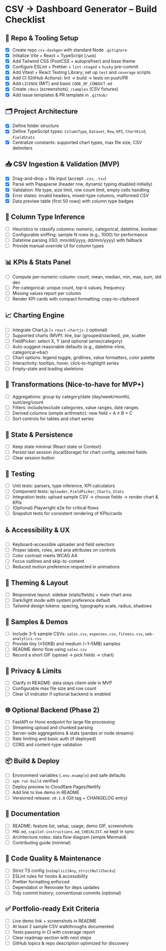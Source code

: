 # CSV → Dashboard Generator – Build Checklist

## 🔧 Repo & Tooling Setup
- [x] Create repo `csv-dashgen` with standard Node `.gitignore`
- [x] Initialize Vite + React + TypeScript (`/web`)
- [x] Add Tailwind CSS (PostCSS + autoprefixer) and base theme
- [x] Configure ESLint + Prettier + `lint-staged` + `husky` pre-commit
- [x] Add Vitest + React Testing Library; set up `test` and `coverage` scripts
- [x] Add CI (GitHub Actions): lint → build → tests on push/PR
- [x] Add `LICENSE` (MIT) and basic `CODE_OF_CONDUCT.md`
- [x] Create `/docs` (screenshots), `/samples` (CSV fixtures)
- [x] Add issue templates & PR template in `.github/`

## 🗂️ Project Architecture
- [x] Define folder structure
- [x] Define TypeScript types: `ColumnType`, `Dataset`, `Row`, `KPI`, `ChartKind`, `FieldStats`
- [x] Centralize constants: supported chart types, max file size, CSV delimiters

## 📥 CSV Ingestion & Validation (MVP)
- [x] Drag-and-drop + file input (accept `.csv`, `.tsv`)
- [x] Parse with Papaparse (header row, dynamic typing disabled initially)
- [x] Validation: file type, size limit, row count limit, empty cells handling
- [x] Error states: invalid headers, mixed-type columns, malformed CSV
- [x] Data preview table (first 50 rows) with column type badges

## 🔎 Column Type Inference
- [ ] Heuristics to classify columns: numeric, categorical, datetime, boolean
- [ ] Configurable sniffing: sample N rows (e.g., 1000) for performance
- [ ] Datetime parsing (ISO, mm/dd/yyyy, dd/mm/yyyy) with fallback
- [ ] Provide manual override UI for column types

## 📊 KPIs & Stats Panel
- [ ] Compute per-numeric-column: count, mean, median, min, max, sum, std dev
- [ ] Per-categorical: unique count, top-k values, frequency
- [ ] Missing values report per column
- [ ] Render KPI cards with compact formatting; copy-to-clipboard

## 📈 Charting Engine
- [ ] Integrate Chart.js (+ `react-chartjs-2` optional)
- [ ] Supported charts (MVP): line, bar (grouped/stacked), pie, scatter
- [ ] FieldPicker: select X, Y (and optional series/category)
- [ ] Auto-suggest reasonable defaults (e.g., datetime→line, categorical→bar)
- [ ] Chart options: legend toggle, gridlines, value formatters, color palette
- [ ] Interactivity: tooltips, hover, click-to-highlight series
- [ ] Empty-state and loading skeletons

## 🧮 Transformations (Nice-to-have for MVP+)
- [ ] Aggregations: group by category/date (day/week/month), sum/avg/count
- [ ] Filters: include/exclude categories, value ranges, date ranges
- [ ] Derived columns (simple arithmetic): new field = A ± B × C
- [ ] Sort controls for tables and chart series

## 🧰 State & Persistence
- [ ] Keep state minimal (React state or Context)
- [ ] Persist last session (localStorage) for chart config, selected fields
- [ ] Clear session button

## 🧪 Testing
- [ ] Unit tests: parsers, type inference, KPI calculators
- [ ] Component tests: `Uploader`, `FieldPicker`, `Charts`, `Stats`
- [ ] Integration tests: upload sample CSV → choose fields → render chart & KPIs
- [ ] (Optional) Playwright e2e for critical flows
- [ ] Snapshot tests for consistent rendering of KPIs/cards

## ♿ Accessibility & UX
- [ ] Keyboard-accessible uploader and field selectors
- [ ] Proper labels, roles, and aria attributes on controls
- [ ] Color contrast meets WCAG AA
- [ ] Focus outlines and skip-to-content
- [ ] Reduced motion preference respected in animations

## 🌙 Theming & Layout
- [ ] Responsive layout: sidebar (stats/fields) + main chart area
- [ ] Dark/light mode with system preference default
- [ ] Tailwind design tokens: spacing, typography scale, radius, shadows

## 💾 Samples & Demos
- [ ] Include 3–5 sample CSVs: `sales.csv`, `expenses.csv`, `fitness.csv`, `web-analytics.csv`
- [ ] Provide tiny (≤50KB) and medium (~1–5MB) samples
- [ ] README demo flow using `sales.csv`
- [ ] Record a short GIF (upload → pick fields → chart)

## 🔐 Privacy & Limits
- [ ] Clarify in README: data stays client-side in MVP
- [ ] Configurable max file size and row count
- [ ] Clear UI indicator if optional backend is enabled

## 🌐 Optional Backend (Phase 2)
- [ ] FastAPI or Hono endpoint for large file processing
- [ ] Streaming upload and chunked parsing
- [ ] Server-side aggregations & stats (pandas or node streams)
- [ ] Rate limiting and basic auth (if deployed)
- [ ] CORS and content-type validation

## 📦 Build & Deploy
- [ ] Environment variables (`.env.example`) and safe defaults
- [ ] `npm run build` verified
- [ ] Deploy preview to Cloudflare Pages/Netlify
- [ ] Add link to live demo in README
- [ ] Versioned release: `v0.1.0` (Git tag + CHANGELOG entry)

## 🧾 Documentation
- [ ] README: feature list, setup, usage, demo GIF, screenshots
- [ ] `PRD.md`, `copilot-instructions.md`, `CHECKLIST.md` kept in sync
- [ ] Architecture notes: data flow diagram (simple Mermaid)
- [ ] Contributing guide (minimal)

## 🧹 Code Quality & Maintenance
- [ ] Strict TS config (`noImplicitAny`, `strictNullChecks`)
- [ ] ESLint rules for hooks & accessibility
- [ ] Prettier formatting enforced
- [ ] Dependabot or Renovate for deps updates
- [ ] Tidy commit history; conventional commits (optional)

## ✅ Portfolio-ready Exit Criteria
- [ ] Live demo link + screenshots in README
- [ ] At least 2 sample CSV walkthroughs documented
- [ ] Tests passing in CI with coverage report
- [ ] Clear roadmap section with next steps
- [ ] GitHub topics & repo description optimized for discovery
